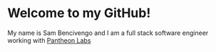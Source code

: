 
# Welcome to my GitHub!

My name is Sam Bencivengo and I am a full stack software engineer working with [Pantheon Labs](https://www.pantheonlabs.com/)
<br />
